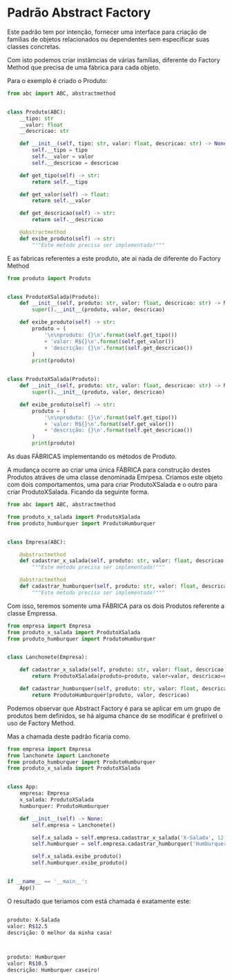 # Padrão Abstract Factory

Este padrão tem por intenção, fornecer uma interface para criação de familias de objetos relacionados ou dependentes sem especificar suas classes concretas.

Com isto podemos criar instâmcias de várias famílias, diferente do Factory Method que precisa de uma fábrica para cada objeto.

Para o exemplo é criado o Produto:

```python
from abc import ABC, abstractmethod


class Produto(ABC):
    __tipo: str
    __valor: float
    __descricao: str

    def __init__(self, tipo: str, valor: float, descricao: str) -> None:
        self.__tipo = tipo
        self.__valor = valor
        self.__descricao = descricao

    def get_tipo(self) -> str:
        return self.__tipo

    def get_valor(self) -> float:
        return self.__valor

    def get_descricao(self) -> str:
        return self.__descricao

    @abstractmethod
    def exibe_produto(self) -> str:
        """Este metodo precisa ser implementado!"""
```

E as fabricas referentes a este produto, ate ai nada de diferente do Factory Method

```python
from produto import Produto


class ProdutoXSalada(Produto):
    def __init__(self, produto: str, valor: float, descricao: str) -> None:
        super().__init__(produto, valor, descricao)

    def exibe_produto(self) -> str:
        produto = (
            '\n\nproduto: {}\n'.format(self.get_tipo())
            + 'valor: R${}\n'.format(self.get_valor())
            + 'descrição: {}\n'.format(self.get_descricao())
        )
        print(produto)


class ProdutoXSalada(Produto):
    def __init__(self, produto: str, valor: float, descricao: str) -> None:
        super().__init__(produto, valor, descricao)

    def exibe_produto(self) -> str:
        produto = (
            '\n\nproduto: {}\n'.format(self.get_tipo())
            + 'valor: R${}\n'.format(self.get_valor())
            + 'descrição: {}\n'.format(self.get_descricao())
        )
        print(produto)
```

As duas FÁBRICAS implementando os métodos de Produto.

A mudança ocorre ao criar uma única FÁBRICA para construção destes Produtos atráves de uma classe denominada Emrpesa.
Criamos este objeto com dois comportamentos, uma para criar ProdutoXSalada e o outro para criar ProdutoXSalada. Ficando da seguinte forma.

```python
from abc import ABC, abstractmethod

from produto_x_salada import ProdutoXSalada
from produto_humburquer import ProdutoHumburquer


class Empresa(ABC):

    @abstractmethod
    def cadastrar_x_salada(self, produto: str, valor: float, descricao: str) -> ProdutoXSalada:
        """Este metodo precisa ser implementado!"""

    @abstractmethod
    def cadastrar_humburquer(self, produto: str, valor: float, descricao: str) -> ProdutoHumburquer:
        """Este metodo precisa ser implementado!"""
```

Com isso, teremos somente uma FÁBRICA para os dois Produtos referente a classe Empressa.

```python
from empresa import Empresa
from produto_x_salada import ProdutoXSalada
from produto_humburquer import ProdutoHumburquer


class Lanchonete(Empresa):

    def cadastrar_x_salada(self, produto: str, valor: float, descricao: str) -> ProdutoXSalada:
        return ProdutoXSalada(produto=produto, valor=valor, descricao=descricao)

    def cadastrar_humburquer(self, produto: str, valor: float, descricao: str) -> ProdutoHumburquer:
        return ProdutoHumburquer(produto, valor, descricao)
```

Podemos observar que Abstract Factory é para se aplicar em um grupo de produtos bem definidos, se há alguma chance de se modificar é prefirivel o uso de Factory Method.

Mas a chamada deste padrão ficaria como.

```python 
from empresa import Empresa
from lanchonete import Lanchonete
from produto_humburquer import ProdutoHumburquer
from produto_x_salada import ProdutoXSalada


class App:
    empresa: Empresa
    x_salada: ProdutoXSalada
    humburquer: ProdutoHumburquer

    def __init__(self) -> None:
        self.empresa = Lanchonete()

        self.x_salada = self.empresa.cadastrar_x_salada('X-Salada', 12.50, 'O melhor da minha casa!')
        self.humburquer = self.empresa.cadastrar_humburquer('Humburquer', 10.50, 'Humburquer caseiro!')

        self.x_salada.exibe_produto()
        self.humburquer.exibe_produto()


if __name__ == '__main__':
    App()
```

O resultado que teriamos com está chamada é exatamente este:

```bash

produto: X-Salada
valor: R$12.5
descrição: O melhor da minha casa!



produto: Humburquer
valor: R$10.5
descrição: Humburquer caseiro!

```